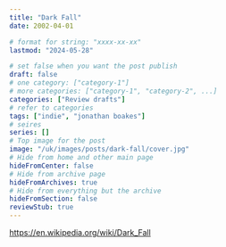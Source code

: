 ```yaml
---
title: "Dark Fall"
date: 2002-04-01

# format for string: "xxxx-xx-xx"
lastmod: "2024-05-28"

# set false when you want the post publish
draft: false
# one category: ["category-1"]
# more categories: ["category-1", "category-2", ...]
categories: ["Review drafts"]
# refer to categories
tags: ["indie", "jonathan boakes"]
# seires
series: []
# Top image for the post
image: "/uk/images/posts/dark-fall/cover.jpg"
# Hide from home and other main page
hideFromCenter: false
# Hide from archive page
hideFromArchives: true
# Hide from everything but the archive
hideFromSection: false
reviewStub: true
---
```

https://en.wikipedia.org/wiki/Dark_Fall
<!--more-->